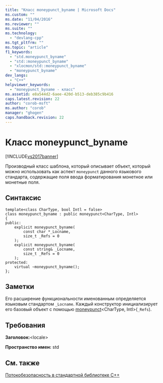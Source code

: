 ```yaml
---
title: "Класс moneypunct_byname | Microsoft Docs"
ms.custom: ""
ms.date: "11/04/2016"
ms.reviewer: ""
ms.suite: ""
ms.technology: 
  - "devlang-cpp"
ms.tgt_pltfrm: ""
ms.topic: "article"
f1_keywords: 
  - "std.moneypunct_byname"
  - "std::moneypunct_byname"
  - "xlocmon/std::moneypunct_byname"
  - "moneypunct_byname"
dev_langs: 
  - "C++"
helpviewer_keywords: 
  - "moneypunct_byname - класс"
ms.assetid: e8a544d2-6aee-420d-b513-deb385c9b416
caps.latest.revision: 22
author: "corob-msft"
ms.author: "corob"
manager: "ghogen"
caps.handback.revision: 22
---
```

# Класс moneypunct_byname
[!INCLUDE[vs2017banner](../assembler/inline/includes/vs2017banner.md)]

Производный класс шаблона, который описывает объект, который можно использовать как аспект `moneypunct` данного языкового стандарта, содержащие поля ввода форматирования монетное или монетные поля.  
  
## Синтаксис  
  
```  
template<class CharType, bool Intl = false>  
class moneypunct_byname : public moneypunct<CharType, Intl>  
{  
public:  
    explicit moneypunct_byname(  
        const char *_Locname,  
        size_t _Refs = 0  
    );  
    explicit moneypunct_byname(  
        const string& _Locname,  
        size_t _Refs = 0  
    );   
protected:  
    virtual ~moneypunct_byname();  
};  
```  
  
## Заметки  
 Его расширение функциональности именованным определяется языковым стандартом `_Locname`.  Каждый конструктор инициализирует его базовый объект с помощью [moneypunct](../Topic/moneypunct::moneypunct.md)\<CharType, Intl\>\(`_Refs`\).  
  
## Требования  
 **Заголовок:**\<locale\>  
  
 **Пространство имен:** std  
  
## См. также  
 [Потокобезопасность в стандартной библиотеке C\+\+](../standard-library/thread-safety-in-the-cpp-standard-library.md)